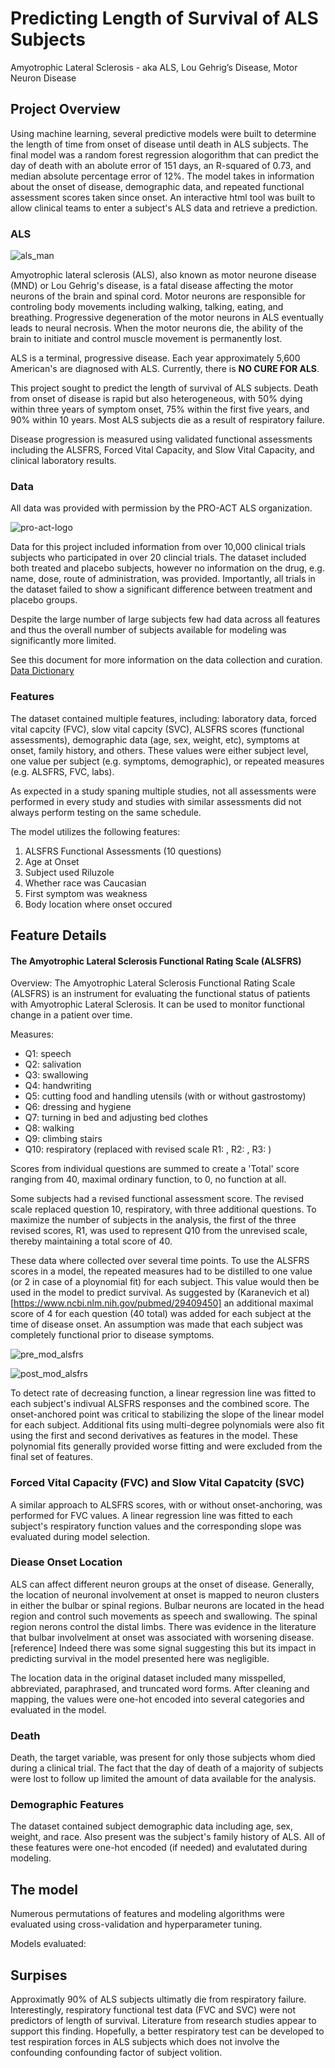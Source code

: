 # Predicting Length of Survival of ALS Subjects

Amyotrophic Lateral Sclerosis - aka ALS, Lou Gehrig’s Disease, Motor Neuron Disease   

## Project Overview  

Using machine learning, several predictive models were built to determine the length of time from onset of disease until death in ALS subjects. The final model was a random forest regression alogorithm that can predict the day of death with an abolute error of 151 days, an R-squared of 0.73, and median absolute percentage error of 12%. The model takes in information about the onset of disease, demographic data, and repeated functional assessment scores taken since onset. An interactive html tool was built to allow clinical teams to enter a subject's ALS data and retrieve a prediction.

### ALS

![als_man](https://github.com/ttompk/als/blob/master/images/als_man.png)  

Amyotrophic lateral sclerosis (ALS), also known as motor neurone disease (MND) or Lou Gehrig's disease, is a fatal disease affecting the motor neurons of the brain and spinal cord.  Motor neurons are responsible for controling body movements including walking, talking, eating, and breathing. Progressive degeneration of the motor neurons in ALS eventually leads to neural necrosis. When the motor neurons die, the ability of the brain to initiate and control muscle movement is permanently lost.  

ALS is a terminal, progressive disease. Each year approximately 5,600 American's are diagnosed with ALS. Currently, there is **NO CURE FOR ALS**.
        
This project sought to predict the length of survival of ALS subjects. Death from onset of disease is rapid but also heterogeneous, with 50% dying within three years of symptom onset, 75% within the first five years, and 90% within 10 years. Most ALS subjects die as a result of respiratory failure. 

Disease progression is measured using validated functional assessments including the ALSFRS, Forced Vital Capacity, and Slow Vital Capacity, and clinical laboratory results.  
 

### Data

All data was provided with permission by the PRO-ACT ALS organization. 

![pro-act-logo](https://github.com/ttompk/als/blob/master/images/Pro-Act-logo.gif)  

Data for this project included information from over 10,000 clinical trials subjects who participated in over 20 clincial trials. The dataset included both treated and placebo subjects, however no information on the drug, e.g. name, dose, route of administration, was provided. Importantly, all trials in the dataset failed to show a significant difference between treatment and placebo groups.

Despite the large number of large subjects few had data across all features and thus the overall number of subjects available for modeling was significantly more limited.

See this document for more information on the data collection and curation. [Data Dictionary](https://nctu.partners.org/ProACT/Document/DisplayLatest/2)


### Features

The dataset contained multiple features, including: laboratory data, forced vital capcity (FVC), slow vital capcity (SVC), ALSFRS scores (functional assessments), demographic data (age, sex, weight, etc), symptoms at onset, family history, and others. These values were either subject level, one value per subject (e.g. symptoms, demographic), or repeated measures (e.g. ALSFRS, FVC, labs). 

As expected in a study spaning multiple studies, not all assessments were performed in every study and studies with similar assessments did not always perform testing on the same schedule. 

The model utilizes the following features:

1. ALSFRS Functional Assessments (10 questions)
2. Age at Onset
3. Subject used Riluzole
4. Whether race was Caucasian
5. First symptom was weakness
6. Body location where onset occured


## Feature Details
#### The Amyotrophic Lateral Sclerosis Functional Rating Scale (ALSFRS)

Overview:
The Amyotrophic Lateral Sclerosis Functional Rating Scale (ALSFRS) is an instrument for evaluating the functional status of patients with Amyotrophic Lateral Sclerosis. It can be used to monitor functional change in a patient over time. 

Measures:
- Q1: speech
- Q2: salivation
- Q3: swallowing
- Q4: handwriting
- Q5: cutting food and handling utensils (with or without gastrostomy)
- Q6: dressing and hygiene
- Q7: turning in bed and adjusting bed clothes
- Q8: walking
- Q9: climbing stairs
- Q10: respiratory (replaced with revised scale R1: , R2: , R3: )

Scores from individual questions are summed to create a 'Total' score ranging from 40, maximal ordinary function, to 0, no function at all. 

Some subjects had a revised functional assessment score. The revised scale replaced question 10, respiratory, with three additional questions. To maximize the number of subjects in the analysis, the first of the three revised scores, R1, was used to represent Q10 from the unrevised scale, thereby maintaining a total score of 40.

These data where collected over several time points. To use the ALSFRS scores in a model, the repeated measures had to be distilled to one value (or 2 in case of a ploynomial fit) for each subject. This value would then be used in the model to predict survival. As suggested by (Karanevich et al)[https://www.ncbi.nlm.nih.gov/pubmed/29409450] an additional maximal score of 4 for each question (40 total) was added for each subject at the time of disease onset. An assumption was made that each subject was completely functional prior to disease symptoms.

![pre_mod_alsfrs](https://github.com/ttompk/als/blob/master/images/alsfrs_start.png)

![post_mod_alsfrs](https://github.com/ttompk/als/blob/master/images/alsfrs_onset_slope.png)

To detect rate of decreasing function, a linear regression line was fitted to each subject's indivual ALSFRS responses and the combined score. The onset-anchored point was critical to stabilizing the slope of the linear model for each subject. Additional fits using multi-degree polynomials were also fit using the first and second derivatives as features in the model. These polynomial fits generally provided worse fitting and were excluded from the final set of features.

### Forced Vital Capacity (FVC) and Slow Vital Capatcity (SVC)

A similar approach to ALSFRS scores, with or without onset-anchoring, was performed for FVC values. A linear regression line was fitted to each subject's respiratory function values and the corresponding slope was evaluated during model selection.

### Diease Onset Location

ALS can affect different neuron groups at the onset of disease. Generally, the location of neuronal involvement at onset is mapped to neuron clusters in either the bulbar or spinal regions. Bulbar neurons are located in the head region and control such movements as speech and swallowing. The spinal region nerons control the distal limbs. There was evidence in the literature that bulbar involvelment at onset was associated with worsening disease. [reference] Indeed there was some signal suggesting this but its impact in predicting survival in the model presented here was negligible.

The location data in the original dataset included many misspelled, abbreviated, paraphrased, and truncated word forms. After cleaning and mapping, the values were one-hot encoded into several categories and evaluated in the model.

### Death

Death, the target variable, was present for only those subjects whom died during a clinical trial. The fact that the day of death of a majority of subjects were lost to follow up limited the amount of data available for the analysis.

### Demographic Features

The dataset contained subject demographic data including age, sex, weight, and race. Also present was the subject's family history of ALS. All of these features were one-hot encoded (if needed) and evalutated during modeling.



## The model
Numerous permutations of features and modeling algorithms were evaluated using cross-validation and hyperparameter tuning. 

Models evaluated: 




## Surpises

Approximatly 90% of ALS subjects ultimatly die from respiratory failure. Interestingly, respiratory functional test data (FVC and SVC) were not predictors of length of survival. Literature from research studies appear to support this finding. Hopefully, a better respiratory test can be developed to test respiration forces in ALS subjects which does not involve the confounding confounding factor of subject volition.

